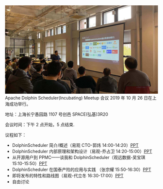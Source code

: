 ![avatar](/img/2019-10-26-user.jpg)
Apache Dolphin Scheduler(Incubating) Meetup 会议 2019 年 10 月 26 日在上海成功举行。

地址：上海长宁愚园路 1107 号创邑 SPACE(弘基)3R20

会议时间：下午 2 点开始，5 点结束.

议程如下：

- DolphinScheduler 简介/概述（易观 CTO-郭炜 14:00-14:20）[PPT](/file/2019-10-26/DolphinScheduler_guowei.pptx)
- DolphinScheduler 内部原理和架构设计（易观-乔占卫 14:20-15:00）[PPT](/file/2019-10-26/DolphinScheduler_qiaozhanwei.pptx)
- 从开源用户到 PPMC——谈我和 DolphinScheduler（观远数据-吴宝琪 15:10-15:50）[PPT](/file/2019-10-26/Dolphinescheduler_baoqiwu.pptx)
- DolphinScheduler 在国泰产险的应用与实践 （张宗耀 15:50-16:30）[PPT](/file/2019-10-26/DolphinScheduler_zhangzongyao.pptx)
- 即将发布的特性和路线图（易观-代立冬 16:30-17:00）[PPT](/file/2019-10-26/DolphinScheduler_dailidong.pptx)
- 自由讨论
